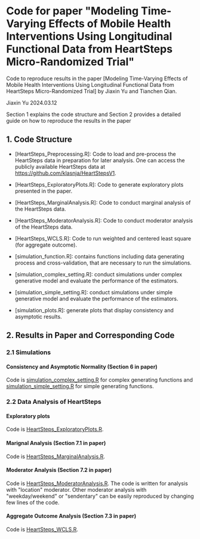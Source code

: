 # Code for paper "Modeling Time-Varying Effects of Mobile Health Interventions Using Longitudinal Functional Data from HeartSteps Micro-Randomized Trial"

Code to reproduce results in the paper [Modeling Time-Varying Effects of Mobile
Health Interventions Using Longitudinal
Functional Data from HeartSteps
Micro-Randomized Trial] by Jiaxin Yu and Tianchen Qian.

Jiaxin Yu
2024.03.12


Section 1 explains the code structure and Section 2 provides a detailed guide on how to reproduce the results in the paper

## 1. Code Structure

* [HeartSteps_Preprocessing.R]: Code to load and pre-process the HeartSteps data in preparation for later analysis. One can access the publicly available HeartSteps data at https://github.com/klasnja/HeartStepsV1.

* [HeartSteps_ExploratoryPlots.R]: Code to generate exploratory plots presented in the paper.

* [HeartSteps_MarginalAnalysis.R]: Code to conduct marginal analysis of the HeartSteps data.

* [HeartSteps_ModeratorAnalysis.R]: Code to conduct moderator analysis of the HeartSteps data.

* [HeartSteps_WCLS.R]: Code to run weighted and centered least square (for aggregate outcome).

* [simulation_function.R]: contains functions including data generating process and cross-validation, that are necessary to run the simulations.

* [simulation_complex_setting.R]: conduct simulations under complex generative model and evaluate the performance of the estimators.
  
* [simulation_simple_setting.R]: conduct simulations under simple generative model and evaluate the performance of the estimators.

* [simulation_plots.R]: generate plots that display consistency and asymptotic results.


## 2. Results in Paper and Corresponding Code

### 2.1 Simulations

#### Consistency and Asymptotic Normality (Section 6 in paper) 

Code is [simulation_complex_setting.R](simulation_complex_setting.R) for complex generating functions and [simulation_simple_setting.R](simulation_simple_setting.R) for simple generating functions.

### 2.2 Data Analysis of HeartSteps 

#### Exploratory plots

Code is [HeartSteps_ExploratoryPlots.R](HeartSteps_ExploratoryPlots.R). 

#### Marignal Analysis (Section 7.1 in paper)

Code is [HeartSteps_MarginalAnalysis.R](HeartSteps_MarginalAnalysis.R).

#### Moderator Analysis (Section 7.2 in paper)

Code is [HeartSteps_ModeratorAnalysis.R](HeartSteps_ModeratorAnalysis.R). The code is written for analysis with "location" moderator. Other moderator analysis with "weekday/weekend" or "sendentary" can be easily reproduced by changing few lines of the code.

#### Aggregate Outcome Analysis (Section 7.3 in paper)

Code is [HeartSteps_WCLS.R](HeartSteps_WCLS.R).

<!---
#### Sensitivity Analysis (Section 7.4 in paper)

Code is []()???? gfsteps is not available.
-->

